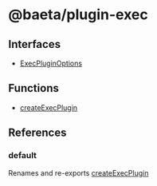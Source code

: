 # @baeta/plugin-exec

## Interfaces

- [ExecPluginOptions](interfaces/ExecPluginOptions.md)

## Functions

- [createExecPlugin](functions/createExecPlugin.md)

## References

### default

Renames and re-exports [createExecPlugin](functions/createExecPlugin.md)
